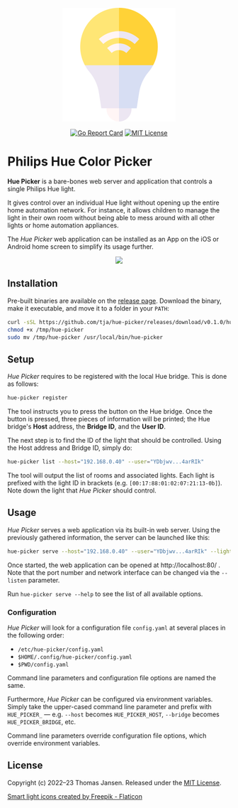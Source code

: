 <p align="center">
    <img width="256" src="etc/media/logo.png">
</p>

<p align="center">
    <a href="https://goreportcard.com/report/github.com/tja/hue-picker"><img src="https://goreportcard.com/badge/github.com/tja/hue-picker" alt="Go Report Card"></a>
    <a href="https://github.com/tja/hue-picker/blob/master/LICENSE"><img src="http://img.shields.io/badge/license-MIT-brightgreen.svg" alt="MIT License"></a>
</p>


# Philips Hue Color Picker

**Hue Picker** is a bare-bones web server and application that controls a single Philips Hue light.

It gives control over an individual Hue light without opening up the entire home automation network. For
instance, it allows children to manage the light in their own room without being able to mess around with all
other lights or home automation appliances.

The *Hue Picker* web application can be installed as an App on the iOS or Android home screen to simplify its
usage further.

<p align="center">
    <img width="480" src="etc/media/hero.gif">
</p>


## Installation

Pre-built binaries are available on the [release page](https://github.com/tja/hue-picker/releases/latest).
Download the binary, make it executable, and move it to a folder in your `PATH`:

```bash
curl -sSL https://github.com/tja/hue-picker/releases/download/v0.1.0/hue-picker-`uname -s`-`uname -m` >/tmp/hue-picker
chmod +x /tmp/hue-picker
sudo mv /tmp/hue-picker /usr/local/bin/hue-picker
```


## Setup

*Hue Picker* requires to be registered with the local Hue bridge. This is done as follows:

```bash
hue-picker register
```

The tool instructs you to press the button on the Hue bridge. Once the button is pressed, three pieces of
information will be printed; the Hue bridge's **Host** address, the **Bridge ID**, and the **User ID**.

The next step is to find the ID of the light that should be controlled. Using the Host address and Bridge ID,
simply do:

```bash
hue-picker list --host="192.168.0.40" --user="YDbjwv...4arRIk"
```

The tool will output the list of rooms and associated lights. Each light is prefixed with the light ID in
brackets (e.g. `[00:17:88:01:02:07:21:13-0b]`). Note down the light that *Hue Picker* should control.


## Usage

*Hue Picker* serves a web application via its built-in web server. Using the previously gathered information,
the server can be launched like this:

```bash
hue-picker serve --host="192.168.0.40" --user="YDbjwv...4arRIk" --light="00:17:...:21:13-0b"
```

Once started, the web application can be opened at http://localhost:80/ . Note that the port number and network
interface can be changed via the `--listen` parameter.

Run `hue-picker serve --help` to see the list of all available options.

### Configuration

*Hue Picker* will look for a configuration file `config.yaml` at several places in the following order:

- `/etc/hue-picker/config.yaml`
- `$HOME/.config/hue-picker/config.yaml`
- `$PWD/config.yaml`

Command line parameters and configuration file options are named the same.

Furthermore, *Hue Picker* can be configured via environment variables. Simply take the upper-cased command line
parameter and prefix with `HUE_PICKER_` &mdash; e.g. `--host` becomes `HUE_PICKER_HOST`, `--bridge` becomes
`HUE_PICKER_BRIDGE`, etc.

Command line parameters override configuration file options, which override environment variables.


## License

Copyright (c) 2022&ndash;23 Thomas Jansen. Released under the
[MIT License](https://github.com/tja/hue-picker/blob/master/LICENSE).

<a href="https://www.flaticon.com/free-icons/smart-light" title="smart light icons">Smart light icons created by Freepik - Flaticon</a>
